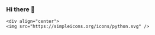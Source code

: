 ### Hi there 👋

	<div align="center">
	<img src="https://simpleicons.org/icons/python.svg" />
</div>
